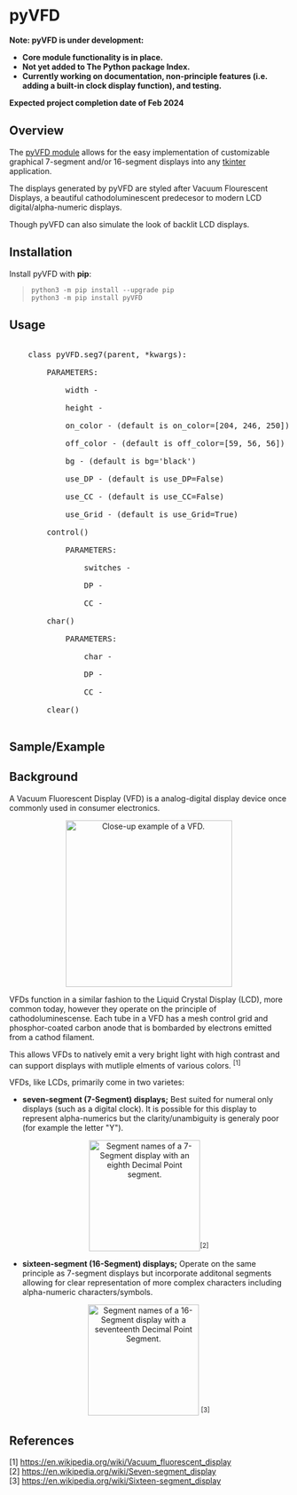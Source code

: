 # pyVFD

**Note: pyVFD is under development:**
+ **Core module functionality is in place.**
+ **Not yet added to The Python package Index.**
+ **Currently working on documentation, non-principle features (i.e. adding a built-in clock display function), and testing.**

**Expected project completion date of Feb 2024**

## Overview

The [pyVFD module](https://github.com/andrewdget/pyVFD) allows for the easy implementation of customizable graphical 7-segment and/or 16-segment displays into any [tkinter](https://docs.python.org/3/library/tkinter.html) application.

The displays generated by pyVFD are styled after Vacuum Flourescent Displays, a beautiful cathodoluminescent predecesor to modern LCD digital/alpha-numeric displays. 

Though pyVFD can also simulate the look of backlit LCD displays. 

## Installation

Install pyVFD with **pip**:

> ```python3 -m pip install --upgrade pip```<br>
> ```python3 -m pip install pyVFD```<br>

## Usage



<pre>
	
	class pyVFD.seg7(parent, *kwargs):
	
		PARAMETERS:
	
			width - 
	
			height - 
	
			on_color - (default is on_color=[204, 246, 250])
	
			off_color - (default is off_color=[59, 56, 56])
	
			bg - (default is bg='black')
	
			use_DP - (default is use_DP=False)
	
			use_CC - (default is use_CC=False)
	
			use_Grid - (default is use_Grid=True)
			
		control()
		
			PARAMETERS:
			
				switches - 
				
				DP -
				
				CC - 
				
		char()
		
			PARAMETERS:
			
				char -
				
				DP -
				
				CC -
				
		clear()

</pre>


## Sample/Example

## Background

A Vacuum Fluorescent Display (VFD) is a analog-digital display device once commonly used in consumer electronics.

<p align='center'>
	<img src='https://upload.wikimedia.org/wikipedia/commons/d/d3/Vacuum_fluorescent_2.jpg' alt='Close-up example of a VFD.' width='auto' height='300'>
</p>

VFDs function in a similar fashion to the Liquid Crystal Display (LCD), more common today, however they operate on the principle of cathodoluminescense. Each tube in a VFD has a mesh control grid and phosphor-coated carbon anode that is bombarded by electrons emitted from a cathod filament. 

This allows VFDs to natively emit a very bright light with high contrast and can support displays with mutliple elments of various colors. <sup>[1]</sup>

VFDs, like LCDs, primarily come in two varietes:

- **seven-segment (7-Segment) displays;** Best suited for numeral only displays (such as a digital clock). It is possible for this display to represent alpha-numerics but the clarity/unambiguity is generaly poor (for example the letter "Y").

<p align='center'>
	<img src='https://upload.wikimedia.org/wikipedia/commons/e/ed/7_Segment_Display_with_Labeled_Segments.svg' alt='Segment names of a 7-Segment display with an eighth Decimal Point segment.' width='auto' height='200'><sup>[2]</sup>
</p>


- **sixteen-segment (16-Segment) displays;** Operate on the same principle as 7-segment displays but incorporate additonal segments allowing for clear representation of more complex characters including alpha-numeric characters/symbols.

<p align='center'>
	<img src='https://upload.wikimedia.org/wikipedia/commons/9/95/16-segmente.png' alt='Segment names of a 16-Segment display with a seventeenth Decimal Point Segment.' width='auto' height='200'> <sup>[3]</sup>
</p>

## References

[1] https://en.wikipedia.org/wiki/Vacuum_fluorescent_display<br>
[2] https://en.wikipedia.org/wiki/Seven-segment_display<br>
[3] https://en.wikipedia.org/wiki/Sixteen-segment_display<br>